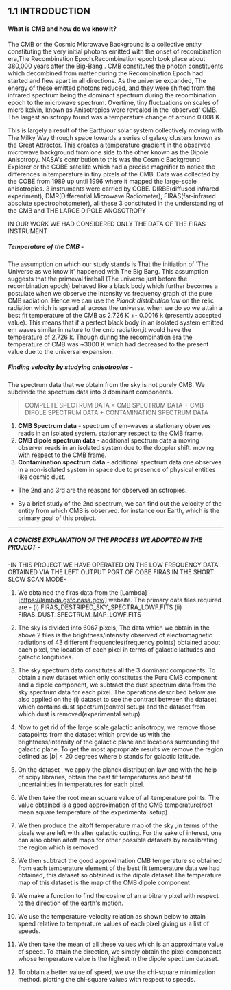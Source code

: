 ## 1.1 INTRODUCTION

#### What is CMB and how do we know it?

The CMB or the Cosmic Microwave Background is a collective entity constituting the very initial photons emitted with the onset of recombination era,The Recombination Epoch.Recombination epoch took place about 380,000 years after the Big-Bang . CMB constitutes the photon constituents which decombined from matter during the Recombination Epoch had started and flew apart in all directions. As the universe expanded, The energy of these emitted photons reduced, and they were shifted from the infrared spectrum being the dominant spectrum during the recombination epoch to the microwave spectrum. Overtime, tiny fluctuations on scales of micro kelvin, known as Anisotropies were revealed in the 'observed' CMB. The largest anisotropy found was a temperature change of around 0.008 K.

This is largely a result of the Earth/our solar system collectively moving with The Milky Way through space towards a series of galaxy clusters known as the Great Attractor. This creates a temperature gradient in the observed microwave background from one side to the other known as the Dipole Anisotropy. NASA's contribution to this was the Cosmic Background Explorer or the COBE satellite which had a precise magnifier to notice the differences in temperature in tiny pixels of the CMB. Data was collected by the COBE from 1989 up until 1996 where it mapped the large-scale anisotropies. 3 instruments were carried by COBE. DIRBE(diffused infrared experiment), DMR(Differential Microwave Radiometer), FIRAS(far-infrared absolute spectrophotometer), all these 3 constituted in the understanding of the CMB and THE LARGE DIPOLE ANOSOTROPY 

IN OUR WORK WE HAD CONSIDERED ONLY THE DATA OF THE FIRAS INSTRUMENT 

##### Temperature of the CMB -

The assumption on which our study stands is That the initiation of 'The Universe as we know it' happened with The Big Bang. This assumption suggests that the primeval fireball (The universe just before the recombination epoch) behaved like a black body which further becomes a postulate when we observe the intensity vs frequency graph of the pure CMB radiation. Hence we can use the *Planck distribution law* on the relic radiation which is spread all across the universe. when we do so we attain a best fit temperature of the CMB as 2.726 K +- 0.0016 k (presently accepted value).
This means that if a perfect black body in an isolated system emitted em waves similar in nature to the cmb radiation,it would have the temperature of 2.726 k. Though during the recombination era the temperature of CMB was ~3000 K which had decreased to the present value due to the universal expansion.

##### Finding velocity by studying anisotropies  - 

The spectrum data that we obtain from the sky is not purely CMB. We subdivide the spectrum data into 3 dominant components.

> COMPLETE SPECTRUM DATA = CMB SPECTRUM DATA + CMB DIPOLE SPECTRUM DATA + CONTAMINATION SPECTRUM DATA

1. **CMB Spectrum data** - spectrum of em-waves a stationary observes reads in an isolated system. stationary respect to the CMB frame.
2. **CMB dipole  spectrum data** - additional spectrum data a moving observer reads in an isolated system due to the doppler shift. moving with respect to the CMB frame.
3. **Contamination spectrum data** - additional spectrum data one observes in a non-isolated system in space due to presence of physical entities like cosmic dust.

* The 2nd and 3rd are the reasons for observed anisotropies.

* By a brief study of the 2nd spectrum, we can find out the velocity of the entity from which CMB is observed. for instance our Earth, which is the primary goal of this project.

-------------------------------------------------------------------

##### A CONCISE EXPLANATION OF THE PROCESS WE ADOPTED IN THE PROJECT - 

 -IN THIS PROJECT,WE HAVE OPERATED ON THE LOW FREQUENCY DATA OBTAINED VIA THE LEFT OUTPUT PORT OF COBE FIRAS IN THE SHORT SLOW SCAN MODE- 

1. We obtained the firas data from the [Lambda][https://lambda.gsfc.nasa.gov/] website. The primary data files required are -
   (i) FIRAS_DESTRIPED_SKY_SPECTRA_LOWF.FITS
   (ii) FIRAS_DUST_SPECTRUM_MAP_LOWF.FITS

2. The sky is divided into 6067 pixels, The data which we obtain in the above 2 files is the brightness/intensity observed of electromagnetic radiations of 43 different frequencies(frequency points) obtained about each pixel, the location of each pixel in terms of galactic latitudes and galactic longitudes.

3. The sky spectrum data constitutes all the 3 dominant components. To obtain a new dataset which only constitutes the Pure CMB component and a dipole component, we subtract the dust spectrum data from the sky spectrum data for each pixel. The operations described below are also applied on the (i) dataset to see the contrast between the dataset which contains dust spectrum(control setup) and the dataset from which dust is removed(experimental setup) 

4. Now to get rid of the large scale galactic anisotropy, we remove those datapoints from the dataset which provide us with the brightness/intensity of the galactic plane and locations surrounding the galactic plane. To get the most appropriate results we remove the region defined as $|b| \lt 20$ degrees where b stands for galactic latitude. 

5. On the dataset , we apply the planck distribution law and with the help of scipy libraries, obtain the best fit temperatures and best fit uncertainities in temperatures for each pixel.

6. We then take the root mean square value of all temperature points. The value obtained is a good approximation of the CMB temperature(root mean square temperature of the experimental setup)

7. We then produce the aitoff temperature map of the sky ,in terms of the pixels we are left with after galactic cutting. For the sake of interest, one can also obtain aitoff maps for other possible datasets by recalibrating the region which is removed.

8. We then subtract the good approximation CMB temperature so obtained from each temperature element of the best fit temperature data we had obtained, this dataset so obtained is the dipole dataset.The temperature map of this dataset is the map of the CMB dipole component 

9. We make a function to find the cosine of an arbitrary pixel with respect to the direction of the earth's motion.

10. We use the temperature-velocity relation as shown below to attain speed relative to temperature values of each pixel giving us a list of speeds.

11. We then take the mean of all these values which is an approximate value of speed. To attain the direction, we simply obtain the pixel components whose temperature value is the highest in the dipole spectrum dataset.

12. To obtain a better value of speed, we use the chi-square minimization method. plotting the chi-square values with respect to speeds.
















